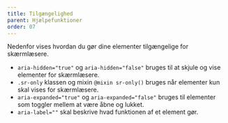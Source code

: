 ```yaml
---
title: Tilgængelighed
parent: Hjælpefunktioner
order: 07
---
```

Nedenfor vises hvordan du gør dine elementer tilgængelige for skærmlæsere.

- `aria-hidden="true"` og `aria-hidden="false"` bruges til at skjule og vise elementer for skærmlæsere.
- `.sr-only` klassen og mixin `@mixin sr-only()` bruges når elementer kun skal vises for skærmlæsere.
- `aria-expanded="true"` og `aria-expanded="false"` bruges til elementer som toggler mellem at være åbne og lukket.
- `aria-label=""` skal beskrive hvad funktionen af et element gør.

